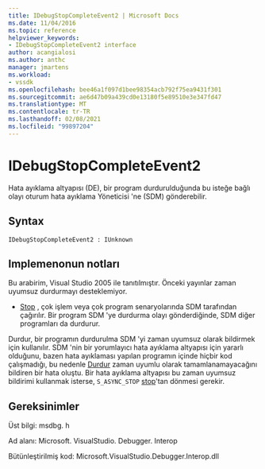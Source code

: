 ```yaml
---
title: IDebugStopCompleteEvent2 | Microsoft Docs
ms.date: 11/04/2016
ms.topic: reference
helpviewer_keywords:
- IDebugStopCompleteEvent2 interface
author: acangialosi
ms.author: anthc
manager: jmartens
ms.workload:
- vssdk
ms.openlocfilehash: bee46a1f097d1bee98354acb792f75ea9431f301
ms.sourcegitcommit: ae6d47b09a439cd0e13180f5e89510e3e347fd47
ms.translationtype: MT
ms.contentlocale: tr-TR
ms.lasthandoff: 02/08/2021
ms.locfileid: "99897204"
---
```

# <a name="idebugstopcompleteevent2"></a>IDebugStopCompleteEvent2

Hata ayıklama altyapısı (DE), bir program durdurulduğunda bu isteğe bağlı olayı oturum hata ayıklama Yöneticisi 'ne (SDM) gönderebilir.

## <a name="syntax"></a>Syntax

```
IDebugStopCompleteEvent2 : IUnknown
```

## <a name="notes-for-implementers"></a>Implemenonun notları

Bu arabirim, Visual Studio 2005 ile tanıtılmıştır. Önceki yayınlar zaman uyumsuz durdurmayı desteklemiyor.

- [Stop](../../../extensibility/debugger/reference/idebugengineprogram2-stop.md) , çok işlem veya çok program senaryolarında SDM tarafından çağırılır. Bir program SDM 'ye durdurma olayı gönderdiğinde, SDM diğer programları da durdurur.

Durdur, bir programın durdurulma SDM 'yi zaman uyumsuz olarak bildirmek için kullanılır. SDM 'nin bir yorumlayıcı hata ayıklama altyapısı için yararlı olduğunu, bazen hata ayıklaması yapılan programın içinde hiçbir kod çalışmadığı, bu nedenle [Durdur](../../../extensibility/debugger/reference/idebugengineprogram2-stop.md) zaman uyumlu olarak tamamlanamayacağını bildiren bir hata oluştu. Bir hata ayıklama altyapısı bu zaman uyumsuz bildirimi kullanmak isterse, `S_ASYNC_STOP` [stop](../../../extensibility/debugger/reference/idebugengineprogram2-stop.md)'tan dönmesi gerekir.

## <a name="requirements"></a>Gereksinimler

Üst bilgi: msdbg. h

Ad alanı: Microsoft. VisualStudio. Debugger. Interop

Bütünleştirilmiş kod: Microsoft.VisualStudio.Debugger.Interop.dll
